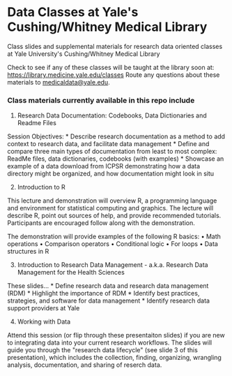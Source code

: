 # Data Classes at Yale's Cushing/Whitney Medical Library
Class slides and supplemental materials for research data oriented classes at Yale University's Cushing/Whitney Medical Library

Check to see if any of these classes will be taught at the library soon at: https://library.medicine.yale.edu/classes
Route any questions about these materials to medicaldata@yale.edu. 


### Class materials currently available in this repo include

1. Research Data Documentation: Codebooks, Data Dictionaries and Readme Files

  Session Objectives:
    * Describe research documentation as a method to add context to research data, and facilitate data management
    * Define and compare three main types of documentation from least to most complex: ReadMe files, data dictionaries, codebooks (with examples)
    * Showcase an example of a data download from ICPSR demonstrating how a data directory might be organized, and how documentation might look in situ 

2. Introduction to R

  This lecture and demonstration will overview R, a programming language and environment for statistical computing and graphics. The lecture will describe R, point out sources of help, and provide recommended tutorials. Participants are encouraged follow along with the demonstration.

  The demonstration will provide examples of the following R basics:
  •	Math operations
  •	Comparison operators
  •	Conditional logic
  •	For loops
  •	Data structures in R

3. Introduction to Research Data Management - a.k.a. Research Data Management for the Health Sciences

  These slides...
    * Define research data and research data management (RDM)
    * Highlight the importance of RDM
    * Identify best practices, strategies, and software for data management
    * Identify research data support providers at Yale

4. Working with Data

  Attend this session (or flip through these presentaiton slides) if you are new to integrating data into your current  research workflows. The slides will guide you through the "research data lifecycle" (see slide 3 of this presentation), which includes the collection, finding, organizing, wrangling analysis, documentation, and sharing of reserch data. 
